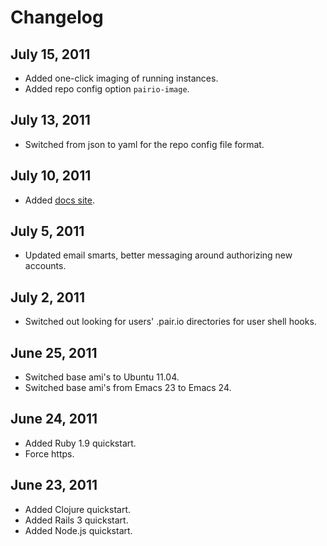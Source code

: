 # Changelog

## July 15, 2011
* Added one-click imaging of running instances.
* Added repo config option `pairio-image`.

## July 13, 2011
* Switched from json to yaml for the repo config file format.

## July 10, 2011
* Added [docs site](http://docs.pair.io).

## July 5, 2011
* Updated email smarts, better messaging around authorizing new accounts.

## July 2, 2011
* Switched out looking for users' .pair.io directories for user shell hooks.

## June 25, 2011
* Switched base ami's to Ubuntu 11.04.
* Switched base ami's from Emacs 23 to Emacs 24.

## June 24, 2011

* Added Ruby 1.9 quickstart.
* Force https.

## June 23, 2011

* Added Clojure quickstart.
* Added Rails 3 quickstart.
* Added Node.js quickstart.
